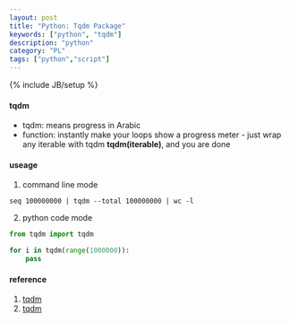 ```yaml
---
layout: post
title: "Python: Tqdm Package"
keywords: ["python", "tqdm"]
description: "python"
category: "PL"
tags: ["python","script"]
---
```

{% include JB/setup %}

#### tqdm
+ tqdm: means progress in Arabic
+ function: instantly make your loops show a progress meter -  just wrap any iterable with tqdm **tqdm(iterable)**, and you are done


#### useage

1. command line mode

```shell
seq 100000000 | tqdm --total 100000000 | wc -l
```

2. python code mode

```python
from tqdm import tqdm

for i in tqdm(range(1000000)):
    pass
```




#### reference 
1. [tqdm](https://tqdm.github.io/)
2. [tqdm](https://www.youtube.com/watch?v=n4E7of9BINo)

